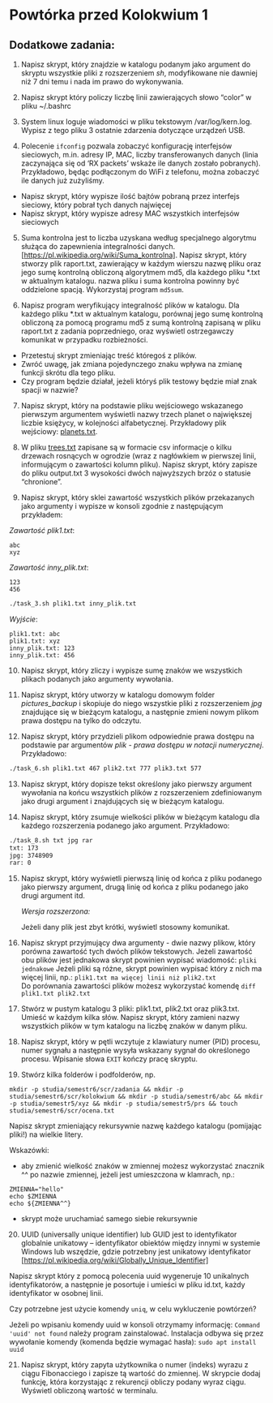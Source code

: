 # Powtórka przed Kolokwium 1

## Dodatkowe zadania:

1. Napisz skrypt, który znajdzie w katalogu podanym jako argument do skryptu wszystkie pliki z rozszerzeniem *sh*, modyfikowane nie dawniej niż 7 dni temu i nada im prawo do wykonywania.

2. Napisz skrypt który policzy liczbę linii zawierających słowo “color” w pliku ~/.bashrc 

3. System linux loguje wiadomości w pliku tekstowym /var/log/kern.log. Wypisz z tego pliku 3 ostatnie zdarzenia dotyczące urządzeń USB.

4. Polecenie `ifconfig` pozwala zobaczyć konfigurację interfejsów sieciowych, m.in. adresy IP, MAC, liczby transferowanych danych (linia zaczynająca się od ‘RX packets’ wskaże ile danych zostało pobranych). Przykładowo, będąc podłączonym do WiFi z telefonu, można zobaczyć ile danych już zużyliśmy.
- Napisz skrypt, który wypisze ilość bajtów pobraną przez interfejs sieciowy, który pobrał tych danych najwięcej
- Napisz skrypt, który wypisze adresy MAC wszystkich interfejsów sieciowych

5. Suma kontrolna jest to liczba uzyskana według specjalnego algorytmu służąca do zapewnienia integralności danych. [https://pl.wikipedia.org/wiki/Suma_kontrolna]. 
Napisz skrypt, który stworzy plik raport.txt, zawierający w każdym wierszu nazwę pliku oraz jego sumę kontrolną obliczoną algorytmem md5, dla każdego pliku *.txt w aktualnym katalogu. nazwa pliku i suma kontrolna powinny być oddzielone spacją. 
Wykorzystaj program `md5sum`. 

6. Napisz program weryfikujący integralność plików w katalogu.
Dla każdego pliku *.txt w aktualnym katalogu, porównaj jego sumę kontrolną obliczoną za pomocą programu md5 z sumą kontrolną zapisaną w pliku raport.txt z zadania poprzedniego, oraz wyświetl ostrzegawczy komunikat w przypadku rozbieżności. 
- Przetestuj skrypt zmieniając treść któregoś z plików. 
- Zwróć uwagę, jak zmiana pojedynczego znaku wpływa na zmianę funkcji skrótu dla tego pliku.
- Czy program będzie działał, jeżeli któryś plik testowy będzie miał znak spacji w nazwie?


7. Napisz skrypt, który na podstawie pliku wejściowego wskazanego pierwszym argumentem wyświetli nazwy trzech planet o największej liczbie księżycy, w kolejności alfabetycznej. Przykładowy plik wejściowy: [planets.txt](_resources/planets.txt).

8. W pliku [trees.txt](_resources/trees.txt) zapisane są w formacie csv informacje o kilku drzewach rosnących w ogrodzie (wraz z nagłówkiem w pierwszej linii, informującym o zawartości kolumn pliku). Napisz skrypt, który zapisze do pliku output.txt 3 wysokości dwóch najwyższych brzóz o statusie “chronione”.

9. Napisz skrypt, który sklei zawartość wszystkich plików przekazanych jako argumenty i wypisze w konsoli zgodnie z następującym przykładem:

*Zawartość plik1.txt*:
```
abc
xyz
```

*Zawartość inny_plik.txt*:
```
123
456
```

```bash
./task_3.sh plik1.txt inny_plik.txt
```

*Wyjście*:
```
plik1.txt: abc
plik1.txt: xyz
inny_plik.txt: 123
inny_plik.txt: 456
```

10. Napisz skrypt, który zliczy i wypisze sumę znaków we wszystkich plikach podanych jako argumenty wywołania. 

11. Napisz skrypt, który utworzy w katalogu domowym folder *pictures_backup* i skopiuje do niego wszystkie pliki z rozszerzeniem *jpg* znajdujące się w bieżącym katalogu, a następnie zmieni nowym plikom prawa dostępu na tylko do odczytu.

12. Napisz skrypt, który przydzieli plikom odpowiednie prawa dostępu na podstawie par argumentów *plik* - *prawa dostępu w notacji numerycznej*. Przykładowo:

```bash
./task_6.sh plik1.txt 467 plik2.txt 777 plik3.txt 577
```

13. Napisz skrypt, który dopisze tekst określony jako pierwszy argument wywołania na końcu wszystkich plików z rozszerzeniem zdefiniowanym jako drugi argument i znajdujących się w bieżącym katalogu.

14. Napisz skrypt, który zsumuje wielkości plików w bieżącym katalogu dla każdego rozszerzenia podanego jako argument.
Przykładowo:

```bash
./task_8.sh txt jpg rar
txt: 173
jpg: 3748909
rar: 0
```

15. Napisz skrypt, który wyświetli pierwszą linię od końca z pliku podanego jako pierwszy argument, drugą linię od końca z pliku podanego jako drugi argument itd.

    *Wersja rozszerzona:*
    
    Jeżeli dany plik jest zbyt krótki, wyświetl stosowny komunikat.

16. Napisz skrypt przyjmujący dwa argumenty - dwie nazwy plikow, który porówna zawartość tych dwóch plików tekstowych. Jeżeli zawartość obu plików jest jednakowa skrypt powinien wypisać wiadomość: 
`pliki jednakowe`
Jeżeli pliki są różne, skrypt powinien wypisać który z nich ma więcej linii, np.:
`plik1.txt ma więcej linii niż plik2.txt`\
Do porównania zawartości plików możesz wykorzystać komendę
`diff plik1.txt plik2.txt`

17. Stwórz w pustym katalogu 3 pliki: plik1.txt, plik2.txt oraz plik3.txt. Umieść w każdym kilka słów. 
Napisz skrypt, który zamieni nazwy wszystkich plików w tym katalogu na liczbę znaków w danym pliku.


18. Napisz skrypt, który w pętli wczytuje z klawiatury numer (PID) procesu, numer sygnału a następnie wysyła wskazany sygnał do określonego procesu. Wpisanie słowa `EXIT` kończy pracę skryptu.

19. Stwórz kilka folderów i podfolderów, np.
```
mkdir -p studia/semestr6/scr/zadania && mkdir -p studia/semestr6/scr/kolokwium && mkdir -p studia/semestr6/abc && mkdir -p studia/semestr5/xyz && mkdir -p studia/semestr5/prs && touch studia/semestr6/scr/ocena.txt
```
Napisz skrypt zmieniający rekursywnie nazwę każdego katalogu (pomijając pliki!) na wielkie litery.

Wskazówki:
- aby zmienić wielkość znaków w zmiennej możesz wykorzystać znacznik ^^ po nazwie zmiennej, jeżeli jest umieszczona w klamrach, np.:
```
ZMIENNA="hello"
echo $ZMIENNA
echo ${ZMIENNA^^}
```
- skrypt może uruchamiać samego siebie rekursywnie

20. UUID (universally unique identifier) lub GUID jest to identyfikator globalnie unikatowy – identyfikator obiektów między innymi w systemie Windows lub wszędzie, gdzie potrzebny jest unikatowy identyfikator [https://pl.wikipedia.org/wiki/Globally_Unique_Identifier]

Napisz skrypt który z pomocą polecenia uuid wygeneruje 10 unikalnych identyfikatorów, a następnie je posortuje i umieści w pliku id.txt, każdy identyfikator w osobnej linii.

Czy potrzebne jest użycie komendy `uniq`, w celu wykluczenie powtórzeń?

Jeżeli po wpisaniu komendy uuid w konsoli otrzymamy informację: `Command 'uuid' not found`
należy program zainstalować. Instalacja odbywa się przez wywołanie komendy (komenda będzie wymagać hasła): `sudo apt install uuid`


21. Napisz skrypt, który zapyta użytkownika o numer (indeks) wyrazu z ciągu Fibonacciego i zapisze tą wartość do zmiennej. W skrypcie dodaj funkcję, która korzystając z rekurencji obliczy podany wyraz ciągu. Wyświetl obliczoną wartość w terminalu.
